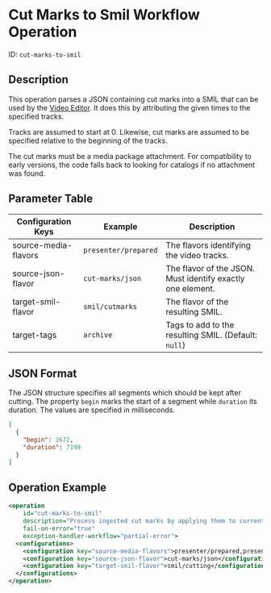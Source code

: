Cut Marks to Smil Workflow Operation
====================================

ID: `cut-marks-to-smil`

Description
-----------

This operation parses a JSON containing cut marks into a SMIL that can be used by the [Video Editor](editor-woh.md).
It does this by attributing the given times to the specified tracks.

Tracks are assumed to start at 0.
Likewise, cut marks are assumed to be specified relative to the beginning of the tracks.

The cut marks must be a media package attachment.
For compatibility to early versions, the code falls back to looking for catalogs if no attachment was found.


Parameter Table
---------------

|Configuration Keys    |Example              |Description                                                    |
|----------------------|---------------------|---------------------------------------------------------------|
|source-media-flavors  |`presenter/prepared` |The flavors identifying the video tracks.                      |
|source-json-flavor    |`cut-marks/json`     |The flavor of the JSON. Must identify exactly one element.     |
|target-smil-flavor    |`smil/cutmarks`      |The flavor of the resulting SMIL.                              |
|target-tags           |`archive`            |Tags to add to the resulting SMIL. (Default: `null`)           |


JSON Format
-----------

The JSON structure specifies all segments which should be kept after cutting.
The property `begin` marks the start of a segment while `duration` its duration.
The values are specified in milliseconds.

```json
[
  {
    "begin": 1672,
    "duration": 7199
  }
]
```

Operation Example
-----------------

```xml
<operation
    id="cut-marks-to-smil"
    description="Process ingested cut marks by applying them to current tracks"
    fail-on-error="true"
    exception-handler-workflow="partial-error">
  <configurations>
    <configuration key="source-media-flavors">presenter/prepared,presentation/prepared</configuration>
    <configuration key="source-json-flavor">cut-marks/json</configuration>
    <configuration key="target-smil-flavor">smil/cutting</configuration>
  </configurations>
</operation>
```
